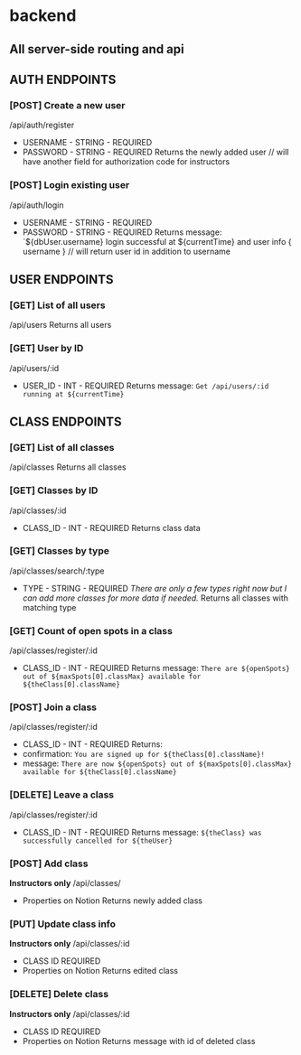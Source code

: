 # backend
## All server-side routing and api

## **AUTH ENDPOINTS**

### [POST] Create a new user
/api/auth/register
* USERNAME - STRING - REQUIRED
* PASSWORD - STRING - REQUIRED
Returns the newly added user
// will have another field for authorization code for instructors

### [POST] Login existing user
/api/auth/login
* USERNAME - STRING - REQUIRED
* PASSWORD - STRING - REQUIRED
Returns message: `${dbUser.username} login successful at ${currentTime} and user info { username }
// will return user id in addition to username

## **USER ENDPOINTS**

### [GET] List of all users
/api/users
Returns all users

### [GET] User by ID
/api/users/:id
* USER_ID - INT - REQUIRED
Returns message: `Get /api/users/:id running at ${currentTime}`

## **CLASS ENDPOINTS**

### [GET] List of all classes
/api/classes
Returns all classes

### [GET] Classes by ID
/api/classes/:id
* CLASS_ID - INT - REQUIRED
Returns class data

### [GET] Classes by type
/api/classes/search/:type
* TYPE - STRING - REQUIRED
*There are only a few types right now but I can add more classes for more data if needed.*
Returns all classes with matching type

### [GET] Count of open spots in a class
/api/classes/register/:id
* CLASS_ID - INT - REQUIRED
Returns message: `There are ${openSpots} out of ${maxSpots[0].classMax} available for ${theClass[0].className}`

### [POST] Join a class
/api/classes/register/:id
* CLASS_ID - INT - REQUIRED
Returns:
* confirmation: `You are signed up for ${theClass[0].className}!`
* message: `There are now ${openSpots} out of ${maxSpots[0].classMax} available for ${theClass[0].className}`

### [DELETE] Leave a class
/api/classes/register/:id
* CLASS_ID - INT - REQUIRED
Returns message: `${theClass} was successfully cancelled for ${theUser}`

### [POST] Add class
**Instructors only**
/api/classes/
* Properties on Notion
Returns newly added class

### [PUT] Update class info
**Instructors only**
/api/classes/:id
* CLASS ID REQUIRED
* Properties on Notion
Returns edited class

### [DELETE] Delete class
**Instructors only**
/api/classes/:id
* CLASS ID REQUIRED
* Properties on Notion
Returns message with id of deleted class